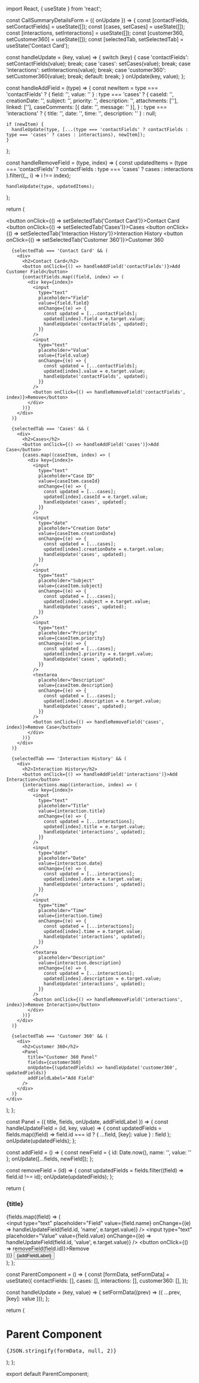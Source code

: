 import React, { useState } from 'react';

const CallSummaryDetailsForm = ({ onUpdate }) => {
  const [contactFields, setContactFields] = useState([]);
  const [cases, setCases] = useState([]);
  const [interactions, setInteractions] = useState([]);
  const [customer360, setCustomer360] = useState([]);
  const [selectedTab, setSelectedTab] = useState('Contact Card');

  const handleUpdate = (key, value) => {
    switch (key) {
      case 'contactFields':
        setContactFields(value);
        break;
      case 'cases':
        setCases(value);
        break;
      case 'interactions':
        setInteractions(value);
        break;
      case 'customer360':
        setCustomer360(value);
        break;
      default:
        break;
    }
    onUpdate(key, value);
  };

  const handleAddField = (type) => {
    const newItem =
      type === 'contactFields'
        ? { field: '', value: '' }
        : type === 'cases'
        ? {
            caseId: '',
            creationDate: '',
            subject: '',
            priority: '',
            description: '',
            attachments: [''],
            linked: [''],
            caseComments: [{ date: '', message: '' }],
          }
        : type === 'interactions'
        ? { title: '', date: '', time: '', description: '' }
        : null;

    if (newItem) {
      handleUpdate(type, [...(type === 'contactFields' ? contactFields : type === 'cases' ? cases : interactions), newItem]);
    }
  };

  const handleRemoveField = (type, index) => {
    const updatedItems = (type === 'contactFields'
      ? contactFields
      : type === 'cases'
      ? cases
      : interactions
    ).filter((_, i) => i !== index);

    handleUpdate(type, updatedItems);
  };

  return (
    <div>
      <div className="CallSummary-tabs">
        <button onClick={() => setSelectedTab('Contact Card')}>Contact Card</button>
        <button onClick={() => setSelectedTab('Cases')}>Cases</button>
        <button onClick={() => setSelectedTab('Interaction History')}>Interaction History</button>
        <button onClick={() => setSelectedTab('Customer 360')}>Customer 360</button>
      </div>

      {selectedTab === 'Contact Card' && (
        <div>
          <h2>Contact Card</h2>
          <button onClick={() => handleAddField('contactFields')}>Add Customer Field</button>
          {contactFields.map((field, index) => (
            <div key={index}>
              <input
                type="text"
                placeholder="Field"
                value={field.field}
                onChange={(e) => {
                  const updated = [...contactFields];
                  updated[index].field = e.target.value;
                  handleUpdate('contactFields', updated);
                }}
              />
              <input
                type="text"
                placeholder="Value"
                value={field.value}
                onChange={(e) => {
                  const updated = [...contactFields];
                  updated[index].value = e.target.value;
                  handleUpdate('contactFields', updated);
                }}
              />
              <button onClick={() => handleRemoveField('contactFields', index)}>Remove</button>
            </div>
          ))}
        </div>
      )}

      {selectedTab === 'Cases' && (
        <div>
          <h2>Cases</h2>
          <button onClick={() => handleAddField('cases')}>Add Case</button>
          {cases.map((caseItem, index) => (
            <div key={index}>
              <input
                type="text"
                placeholder="Case ID"
                value={caseItem.caseId}
                onChange={(e) => {
                  const updated = [...cases];
                  updated[index].caseId = e.target.value;
                  handleUpdate('cases', updated);
                }}
              />
              <input
                type="date"
                placeholder="Creation Date"
                value={caseItem.creationDate}
                onChange={(e) => {
                  const updated = [...cases];
                  updated[index].creationDate = e.target.value;
                  handleUpdate('cases', updated);
                }}
              />
              <input
                type="text"
                placeholder="Subject"
                value={caseItem.subject}
                onChange={(e) => {
                  const updated = [...cases];
                  updated[index].subject = e.target.value;
                  handleUpdate('cases', updated);
                }}
              />
              <input
                type="text"
                placeholder="Priority"
                value={caseItem.priority}
                onChange={(e) => {
                  const updated = [...cases];
                  updated[index].priority = e.target.value;
                  handleUpdate('cases', updated);
                }}
              />
              <textarea
                placeholder="Description"
                value={caseItem.description}
                onChange={(e) => {
                  const updated = [...cases];
                  updated[index].description = e.target.value;
                  handleUpdate('cases', updated);
                }}
              />
              <button onClick={() => handleRemoveField('cases', index)}>Remove Case</button>
            </div>
          ))}
        </div>
      )}

      {selectedTab === 'Interaction History' && (
        <div>
          <h2>Interaction History</h2>
          <button onClick={() => handleAddField('interactions')}>Add Interaction</button>
          {interactions.map((interaction, index) => (
            <div key={index}>
              <input
                type="text"
                placeholder="Title"
                value={interaction.title}
                onChange={(e) => {
                  const updated = [...interactions];
                  updated[index].title = e.target.value;
                  handleUpdate('interactions', updated);
                }}
              />
              <input
                type="date"
                placeholder="Date"
                value={interaction.date}
                onChange={(e) => {
                  const updated = [...interactions];
                  updated[index].date = e.target.value;
                  handleUpdate('interactions', updated);
                }}
              />
              <input
                type="time"
                placeholder="Time"
                value={interaction.time}
                onChange={(e) => {
                  const updated = [...interactions];
                  updated[index].time = e.target.value;
                  handleUpdate('interactions', updated);
                }}
              />
              <textarea
                placeholder="Description"
                value={interaction.description}
                onChange={(e) => {
                  const updated = [...interactions];
                  updated[index].description = e.target.value;
                  handleUpdate('interactions', updated);
                }}
              />
              <button onClick={() => handleRemoveField('interactions', index)}>Remove Interaction</button>
            </div>
          ))}
        </div>
      )}

      {selectedTab === 'Customer 360' && (
        <div>
          <h2>Customer 360</h2>
          <Panel
            title="Customer 360 Panel"
            fields={customer360}
            onUpdate={(updatedFields) => handleUpdate('customer360', updatedFields)}
            addFieldLabel="Add Field"
          />
        </div>
      )}
    </div>
  );
};

const Panel = ({ title, fields, onUpdate, addFieldLabel }) => {
  const handleUpdateField = (id, key, value) => {
    const updatedFields = fields.map((field) =>
      field.id === id ? { ...field, [key]: value } : field
    );
    onUpdate(updatedFields);
  };

  const addField = () => {
    const newField = { id: Date.now(), name: '', value: '' };
    onUpdate([...fields, newField]);
  };

  const removeField = (id) => {
    const updatedFields = fields.filter((field) => field.id !== id);
    onUpdate(updatedFields);
  };

  return (
    <div>
      <h3>{title}</h3>
      {fields.map((field) => (
        <div key={field.id}>
          <input
            type="text"
            placeholder="Field"
            value={field.name}
            onChange={(e) => handleUpdateField(field.id, 'name', e.target.value)}
          />
          <input
            type="text"
            placeholder="Value"
            value={field.value}
            onChange={(e) => handleUpdateField(field.id, 'value', e.target.value)}
          />
          <button onClick={() => removeField(field.id)}>Remove</button>
        </div>
      ))}
      <button onClick={addField}>{addFieldLabel}</button>
    </div>
  );
};

const ParentComponent = () => {
  const [formData, setFormData] = useState({
    contactFields: [],
    cases: [],
    interactions: [],
    customer360: [],
  });

  const handleUpdate = (key, value) => {
    setFormData((prev) => ({ ...prev, [key]: value }));
  };

  return (
    <div>
      <h1>Parent Component</h1>
      <CallSummaryDetailsForm onUpdate={handleUpdate} />
      <pre>{JSON.stringify(formData, null, 2)}</pre>
    </div>
  );
};

export default ParentComponent;
